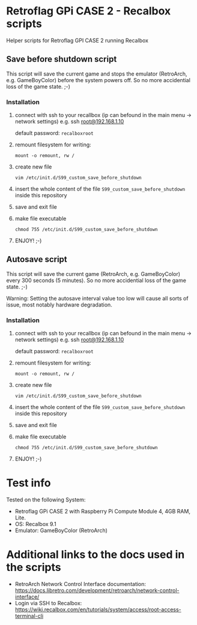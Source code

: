 # Retroflag GPi CASE 2 - Recalbox scripts
Helper scripts for Retroflag GPI CASE 2 running Recalbox

## Save before shutdown script
This script will save the current game and stops the emulator (RetroArch,  e.g. GameBoyColor) before the system powers off.
So no more accidential loss of the game state. ;-)
 
### Installation
1.  connect with ssh to your recallbox (ip can befound in the main menu -> network settings) e.g. ssh root@192.168.1.10
   
    default password: `recalboxroot` 

2. 	remount filesystem for writing:

	`mount -o remount, rw /`

3. 	create new file
   
	`vim /etc/init.d/S99_custom_save_before_shutdown`

4.	insert the whole content of the file `S99_custom_save_before_shutdown` inside this repository

5.	save and exit file

6. 	make file executable
    
	`chmod 755 /etc/init.d/S99_custom_save_before_shutdown`

7. ENJOY! ;-)

## Autosave script
This script will save the current game (RetroArch, e.g. GameBoyColor) every 300 seconds (5 minutes).
So no more accidential loss of the game state. ;-)

Warning: Setting the autosave interval value too low will cause all sorts of issue, most notably hardware degradation.
 
### Installation
1. 	connect with ssh to your recallbox (ip can befound in the main menu -> network settings) e.g. ssh root@192.168.1.10

   	default password: `recalboxroot` 

2. 	remount filesystem for writing:
	
     `mount -o remount, rw /`

3. 	create new file
	
     `vim /etc/init.d/S99_custom_save_before_shutdown`

4.	insert the whole content of the file `S99_custom_save_before_shutdown` inside this repository

5.	save and exit file

6. 	make file executable
	
     `chmod 755 /etc/init.d/S99_custom_save_before_shutdown`

7. 	ENJOY! ;-)

# Test info
Tested on the following System:
* Retroflag GPi CASE 2 with Raspberry Pi Compute Module 4, 4GB RAM, Lite.
* OS: Recalbox 9.1
* Emulator: GameBoyColor (RetroArch)


# Additional links to the docs used in the scripts
- RetroArch Network Control Interface documentation: https://docs.libretro.com/development/retroarch/network-control-interface/
- Login via SSH to Recalbox: https://wiki.recalbox.com/en/tutorials/system/access/root-access-terminal-cli

